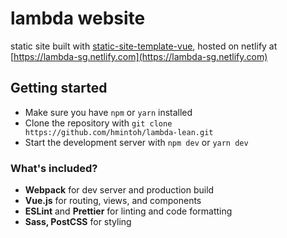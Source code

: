 # lambda website

static site built with [static-site-template-vue](https://github.com/hmintoh/static-site-template-vue.git), hosted on netlify at [https://lambda-sg.netlify.com](https://lambda-sg.netlify.com)

## Getting started

- Make sure you have `npm` or `yarn` installed
- Clone the repository with `git clone https://github.com/hmintoh/lambda-lean.git`
- Start the development server with `npm dev` or `yarn dev`

### What's included?

- **Webpack** for dev server and production build
- **Vue.js** for routing, views, and components
- **ESLint** and **Prettier** for linting and code formatting
- **Sass, PostCSS** for styling
